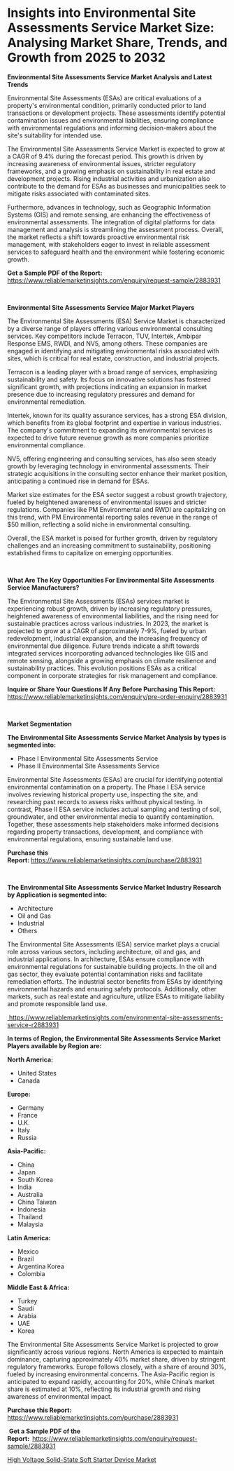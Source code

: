 <p><h1>Insights into Environmental Site Assessments Service Market Size: Analysing Market Share, Trends, and Growth from 2025 to 2032</h1></p><p><strong>Environmental Site Assessments Service Market Analysis and Latest Trends</strong></p>
<p><p>Environmental Site Assessments (ESAs) are critical evaluations of a property's environmental condition, primarily conducted prior to land transactions or development projects. These assessments identify potential contamination issues and environmental liabilities, ensuring compliance with environmental regulations and informing decision-makers about the site's suitability for intended use. </p><p>The Environmental Site Assessments Service Market is expected to grow at a CAGR of 9.4% during the forecast period. This growth is driven by increasing awareness of environmental issues, stricter regulatory frameworks, and a growing emphasis on sustainability in real estate and development projects. Rising industrial activities and urbanization also contribute to the demand for ESAs as businesses and municipalities seek to mitigate risks associated with contaminated sites.</p><p>Furthermore, advances in technology, such as Geographic Information Systems (GIS) and remote sensing, are enhancing the effectiveness of environmental assessments. The integration of digital platforms for data management and analysis is streamlining the assessment process. Overall, the market reflects a shift towards proactive environmental risk management, with stakeholders eager to invest in reliable assessment services to safeguard health and the environment while fostering economic growth.</p></p>
<p><strong>Get a Sample PDF of the Report:&nbsp;</strong> <a href="https://www.reliablemarketinsights.com/enquiry/request-sample/2883931?utm_campaign=3044&utm_medium=2&utm_source=Github&utm_content=ia&utm_term=13032025&utm_id=environmental-site-assessments-service">https://www.reliablemarketinsights.com/enquiry/request-sample/2883931</a></p>
<p>&nbsp;</p>
<p><strong>Environmental Site Assessments Service Major Market Players</strong></p>
<p><p>The Environmental Site Assessments (ESA) Service Market is characterized by a diverse range of players offering various environmental consulting services. Key competitors include Terracon, TUV, Intertek, Ambipar Response EMS, RWDI, and NV5, among others. These companies are engaged in identifying and mitigating environmental risks associated with sites, which is critical for real estate, construction, and industrial projects.</p><p>Terracon is a leading player with a broad range of services, emphasizing sustainability and safety. Its focus on innovative solutions has fostered significant growth, with projections indicating an expansion in market presence due to increasing regulatory pressures and demand for environmental remediation.</p><p>Intertek, known for its quality assurance services, has a strong ESA division, which benefits from its global footprint and expertise in various industries. The company's commitment to expanding its environmental services is expected to drive future revenue growth as more companies prioritize environmental compliance.</p><p>NV5, offering engineering and consulting services, has also seen steady growth by leveraging technology in environmental assessments. Their strategic acquisitions in the consulting sector enhance their market position, anticipating a continued rise in demand for ESAs.</p><p>Market size estimates for the ESA sector suggest a robust growth trajectory, fueled by heightened awareness of environmental issues and stricter regulations. Companies like PM Environmental and RWDI are capitalizing on this trend, with PM Environmental reporting sales revenue in the range of $50 million, reflecting a solid niche in environmental consulting.</p><p>Overall, the ESA market is poised for further growth, driven by regulatory challenges and an increasing commitment to sustainability, positioning established firms to capitalize on emerging opportunities.</p></p>
<p>&nbsp;</p>
<p><strong>What Are The Key Opportunities For Environmental Site Assessments Service Manufacturers?</strong></p>
<p><p>The Environmental Site Assessments (ESAs) services market is experiencing robust growth, driven by increasing regulatory pressures, heightened awareness of environmental liabilities, and the rising need for sustainable practices across various industries. In 2023, the market is projected to grow at a CAGR of approximately 7-9%, fueled by urban redevelopment, industrial expansion, and the increasing frequency of environmental due diligence. Future trends indicate a shift towards integrated services incorporating advanced technologies like GIS and remote sensing, alongside a growing emphasis on climate resilience and sustainability practices. This evolution positions ESAs as a critical component in corporate strategies for risk management and compliance.</p></p>
<p><strong>Inquire or Share Your Questions If Any Before Purchasing This Report:</strong> <a href="https://www.reliablemarketinsights.com/enquiry/pre-order-enquiry/2883931?utm_campaign=3044&utm_medium=2&utm_source=Github&utm_content=ia&utm_term=13032025&utm_id=environmental-site-assessments-service">https://www.reliablemarketinsights.com/enquiry/pre-order-enquiry/2883931</a></p>
<p>&nbsp;</p>
<p><strong>Market Segmentation</strong></p>
<p><strong>The Environmental Site Assessments Service Market Analysis by types is segmented into:</strong></p>
<p><ul><li>Phase I Environmental Site Assessments Service</li><li>Phase II Environmental Site Assessments Service</li></ul></p>
<p><p>Environmental Site Assessments (ESAs) are crucial for identifying potential environmental contamination on a property. The Phase I ESA service involves reviewing historical property use, inspecting the site, and researching past records to assess risks without physical testing. In contrast, Phase II ESA service includes actual sampling and testing of soil, groundwater, and other environmental media to quantify contamination. Together, these assessments help stakeholders make informed decisions regarding property transactions, development, and compliance with environmental regulations, ensuring sustainable land use.</p></p>
<p><strong>Purchase this Report:&nbsp;</strong><a href="https://www.reliablemarketinsights.com/purchase/2883931?utm_campaign=3044&utm_medium=2&utm_source=Github&utm_content=ia&utm_term=13032025&utm_id=environmental-site-assessments-service">https://www.reliablemarketinsights.com/purchase/2883931</a></p>
<p>&nbsp;</p>
<p><strong>The Environmental Site Assessments Service Market Industry Research by Application is segmented into:</strong></p>
<p><ul><li>Architecture</li><li>Oil and Gas</li><li>Industrial</li><li>Others</li></ul></p>
<p><p>The Environmental Site Assessments (ESA) service market plays a crucial role across various sectors, including architecture, oil and gas, and industrial applications. In architecture, ESAs ensure compliance with environmental regulations for sustainable building projects. In the oil and gas sector, they evaluate potential contamination risks and facilitate remediation efforts. The industrial sector benefits from ESAs by identifying environmental hazards and ensuring safety protocols. Additionally, other markets, such as real estate and agriculture, utilize ESAs to mitigate liability and promote responsible land use.</p></p>
<p><a href="https://www.reliablemarketinsights.com/environmental-site-assessments-service-r2883931?utm_campaign=3044&utm_medium=2&utm_source=Github&utm_content=ia&utm_term=13032025&utm_id=environmental-site-assessments-service">&nbsp;https://www.reliablemarketinsights.com/environmental-site-assessments-service-r2883931</a></p>
<p><strong>In terms of Region, the Environmental Site Assessments Service Market Players available by Region are:</strong></p>
<p>
    <p> <strong> North America: </strong>
        <ul>
            <li>United States</li>
            <li>Canada</li>
        </ul>
        </p> 
    <p> <strong> Europe: </strong>
        <ul>
            <li>Germany</li>
            <li>France</li>
            <li>U.K.</li>
            <li>Italy</li>
            <li>Russia</li>
        </ul>
        </p> 
    <p> <strong> Asia-Pacific: </strong>
        <ul>
            <li>China</li>
            <li>Japan</li>
            <li>South Korea</li>
            <li>India</li>
            <li>Australia</li>
            <li>China Taiwan</li>
            <li>Indonesia</li>
            <li>Thailand</li>
            <li>Malaysia</li>
        </ul>
        </p> 
    <p> <strong> Latin America: </strong>
        <ul>
            <li>Mexico</li>
            <li>Brazil</li>
            <li>Argentina Korea</li>
            <li>Colombia</li>
        </ul>
        </p> 
    <p> <strong> Middle East & Africa: </strong>
        <ul>
            <li>Turkey</li>
            <li>Saudi</li>
            <li>Arabia</li>
            <li>UAE</li>
            <li>Korea</li>
        </ul>
    </p>
    </p>
<p><p>The Environmental Site Assessments Service Market is projected to grow significantly across various regions. North America is expected to maintain dominance, capturing approximately 40% market share, driven by stringent regulatory frameworks. Europe follows closely, with a share of around 30%, fueled by increasing environmental concerns. The Asia-Pacific region is anticipated to expand rapidly, accounting for 20%, while China’s market share is estimated at 10%, reflecting its industrial growth and rising awareness of environmental impact.</p></p>
<p><strong>Purchase this Report: </strong><a href="https://www.reliablemarketinsights.com/purchase/2883931?utm_campaign=3044&utm_medium=2&utm_source=Github&utm_content=ia&utm_term=13032025&utm_id=environmental-site-assessments-service">https://www.reliablemarketinsights.com/purchase/2883931</a></p>
<p>&nbsp;<strong>Get a Sample PDF of the Report:&nbsp;&nbsp;</strong><a href="https://www.reliablemarketinsights.com/enquiry/request-sample/2883931?utm_campaign=3044&utm_medium=2&utm_source=Github&utm_content=ia&utm_term=13032025&utm_id=environmental-site-assessments-service">https://www.reliablemarketinsights.com/enquiry/request-sample/2883931</a></p>
<p><strong></strong></p>
<p><p><a href="https://github.com/kaqiewan/Market-Research-Report-List-1/blob/main/high-voltage-solid-state-soft-starter-device-market.md?utm_campaign=3044&utm_medium=2&utm_source=Github&utm_content=ia&utm_term=13032025&utm_id=environmental-site-assessments-service">High Voltage Solid-State Soft Starter Device Market</a></p></p>